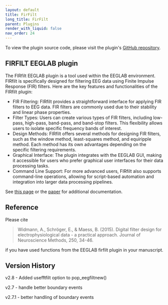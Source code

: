 ```yaml
---
layout: default
title: FirFilt
long_title: FirFilt
parent: Plugins
render_with_liquid: false
nav_order: 24
---
```

To view the plugin source code, please visit the plugin's [GitHub repository](https://github.com/sccn/firfilt).

FIRFILT EEGLAB plugin
-------------
The FIRfilt EEGLAB plugin is a tool used within the EEGLAB environment. FIRfilt is specifically designed for filtering EEG data using Finite Impulse Response (FIR) filters. Here are the key features and functionalities of the FIRfilt plugin:

* FIR Filtering: FIRfilt provides a straightforward interface for applying FIR filters to EEG data. FIR filters are commonly used due to their stability and linear phase properties.
* Filter Types: Users can create various types of FIR filters, including low-pass, high-pass, band-pass, and band-stop filters. This flexibility allows users to isolate specific frequency bands of interest.
* Design Methods: FIRfilt offers several methods for designing FIR filters, such as the window method, least-squares method, and equiripple method. Each method has its own advantages depending on the specific filtering requirements.
* Graphical Interface: The plugin integrates with the EEGLAB GUI, making it accessible for users who prefer graphical user interfaces for their data processing tasks.
* Command Line Support: For more advanced users, FIRfilt also supports command-line operations, allowing for script-based automation and integration into larger data processing pipelines.
 
See [this page](https://eeglab.org/others/Firfilt_FAQ.html) or the [paper](https://home.uni-leipzig.de/biocog/eprints/widmann_a2015jneuroscimeth250_34.pdf) for additional documentation.

Reference
-------------
Please cite

> Widmann, A., Schröger, E., & Maess, B. (2015). Digital filter design for electrophysiological data - a practical approach. Journal of Neuroscience Methods, 250, 34-46.

if you have used functions from the EEGLAB firfilt plugin in your manuscript.

Version History
---------------
v2.8 - Added usefftfilt option to pop_eegfiltnew()

v2.7 - handle better boundary events

v2.7.1 - better handling of boundary events
